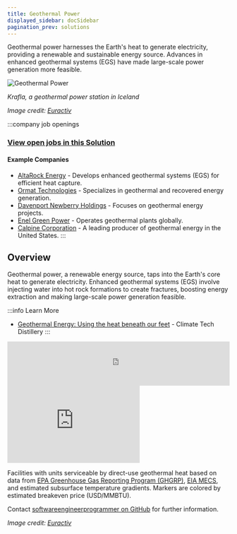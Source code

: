 ```yaml
---
title: Geothermal Power
displayed_sidebar: docSidebar
pagination_prev: solutions
---
```


Geothermal power harnesses the Earth's heat to generate electricity, providing a renewable and sustainable energy source. Advances in enhanced geothermal systems (EGS) have made large-scale power generation more feasible.

![Geothermal Power](../static/img/geothermal-power.jpg)

*Krafla, a geothermal power station in Iceland*

*Image credit: [Euractiv](https://www.euractiv.com/section/energy-environment/opinion/seven-steps-to-curb-deforestation-and-enhance-forest-protection-looking-beyond-eu-only-solutions/)*

:::company job openings
### [View open jobs in this Solution](https://climatebase.org/jobs?l=&q=&drawdown_solutions=Geothermal+Power)
#### Example Companies
- [AltaRock Energy](https://www.altarockenergy.com) - Develops enhanced geothermal systems (EGS) for efficient heat capture.
- [Ormat Technologies](https://www.ormat.com) - Specializes in geothermal and recovered energy generation.
- [Davenport Newberry Holdings](https://www.davenportnewberry.com) - Focuses on geothermal energy projects.
- [Enel Green Power](https://www.enelgreenpower.com) - Operates geothermal plants globally.
- [Calpine Corporation](https://www.calpine.com) - A leading producer of geothermal energy in the United States.
:::

## Overview

Geothermal power, a renewable energy source, taps into the Earth's core heat to generate electricity. Enhanced geothermal systems (EGS) involve injecting water into hot rock formations to create fractures, boosting energy extraction and making large-scale power generation feasible.

:::info Learn More
- [Geothermal Energy: Using the heat beneath our feet](https://www.climatetechdistillery.com/p/09-geothermal-energy) - Climate Tech Distillery
:::

<iframe height="100px" width="100%" frameborder="no" scrolling="no" seamless src="https://player.simplecast.com/dbfd3ce0-8ce8-4504-9457-88dcbc0135df?dark=true&wmode=opaque" data-embed="true" allow="autoplay; fullscreen"></iframe>

<iframe allow="autoplay *; encrypted-media *; fullscreen *; clipboard-write" frameBorder="0" height="175" style={{width:'100%', maxWidth:'660px', overflow:'hidden', borderRadius:'10px'}} sandbox="allow-forms allow-popups allow-same-origin allow-scripts allow-storage-access-by-user-activation allow-top-navigation-by-user-activation" src="https://embed.podcasts.apple.com/us/podcast/enhanced-geothermal-power-is-finally-a-reality/id1548554104?i=1000621905679" />

## Progress Made

Significant advancements have been made in geothermal power technologies:

1. **Enhanced Geothermal Systems (EGS)**: Involves injecting water into hot rock formations to create fractures, enhancing heat extraction.
2. **Commercial Geothermal Power Plants**: Emerging worldwide, utilizing Earth's core heat for electricity generation.
3. **Direct Use Geothermal**: Uses Earth's heat to warm buildings and structures, implemented in regions like the United States, Iceland, and New Zealand.

## Solutions by Sector

### Power Generation
- **Geothermal Power Plants**: Facilities that convert geothermal energy into electricity.
- **Enhanced Geothermal Systems (EGS)**: Advanced technology to increase the efficiency of geothermal energy extraction.
- **Hybrid Systems**: Combining geothermal with other renewable energy sources for enhanced efficiency.

**Case Studies:**
1. **AltaRock Energy, USA**: Develops EGS technology for efficient geothermal energy extraction ([AltaRock Energy](https://www.altarockenergy.com)).
2. **Ormat Technologies, Global**: Operates geothermal power plants worldwide, specializing in recovered energy generation ([Ormat Technologies](https://www.ormat.com)).
3. **Enel Green Power, Italy**: Manages geothermal plants globally, integrating renewable energy sources ([Enel Green Power](https://www.enelgreenpower.com)).

### Direct Use Applications
- **District Heating**: Using geothermal energy to heat multiple buildings through a centralized system.
- **Greenhouse Heating**: Utilizing geothermal heat for agricultural purposes.
- **Industrial Processes**: Applying geothermal energy for various industrial heating needs.

**Case Studies:**
1. **Reykjavik Geothermal District Heating, Iceland**: Uses geothermal energy to heat the city ([Orkuveita Reykjavíkur](https://www.or.is/)).
2. **Klamath Falls Geothermal District Heating, USA**: Provides geothermal heating to the community ([City of Klamath Falls](https://www.klamathfalls.city/)).
3. **New Zealand Geothermal Greenhouses**: Uses geothermal heat for agricultural production ([GNS Science](https://www.gns.cri.nz/)).

### Policy and Advocacy
- **Government Incentives**: Providing financial incentives for geothermal energy projects.
- **Regulatory Support**: Implementing policies to promote geothermal energy adoption.
- **International Collaboration**: Working with global organizations to enhance geothermal energy development.

**Case Studies:**
1. **U.S. Department of Energy (DOE)**: Supports geothermal research and development ([DOE](https://www.energy.gov/eere/geothermal/geothermal-energy-us-department-energy)).
2. **International Renewable Energy Agency (IRENA)**: Promotes global adoption of geothermal energy ([IRENA](https://www.irena.org/)).
3. **Geothermal Energy Association (GEA)**: Advocates for geothermal energy policies and incentives ([GEA](https://www.geo-energy.org/)).

## Lessons Learned

1. **Efficiency**: Geothermal power is a clean, efficient, and environmentally friendly energy source.
2. **Technology Development**: Continued research and development are crucial for enhancing geothermal power technologies.
3. **Economic Incentives**: Providing economic incentives encourages investment in geothermal energy.
4. **Collaboration**: Collaborative efforts among government, industry, and NGOs are essential for successful geothermal projects.
5. **Adaptability**: Geothermal energy strategies must be adaptable to different geological conditions.

## Challenges Ahead

1. **High Upfront Cost**: Expensive drilling and infrastructure development for geothermal energy extraction.
2. **Resource Variability**: Inconsistent temperature and water availability in the Earth's crust.
3. **Environmental Impact**: Potential air and noise pollution, groundwater contamination, and seismic activities from drilling.
4. **Public Awareness**: Increasing public awareness about the benefits of geothermal energy.

## Best Path Forward

1. **Research and Development**: Invest in technology enhancement and cost reduction.
2. **Policy and Incentives**: Establish measures to encourage large-scale adoption of geothermal energy.
3. **International Collaboration**: Work with global organizations to share knowledge and best practices.
4. **Public Awareness**: Educate the public about the benefits of geothermal energy.
5. **Sustainable Practices**: Ensure sustainable and environmentally friendly practices in geothermal energy projects.

## Direct-Use Heat Analysis

<iframe src="https://www.google.com/maps/d/u/0/embed?mid=1SwcgV7Ht4k3Dwz2HiRfhXoTxru5dGyE&ehbc=2E312F" width="640" height="480"></iframe>

Facilities with units serviceable by direct-use geothermal heat based on data from [EPA Greenhouse Gas Reporting Program (GHGRP)](https://www.epa.gov/ghgreporting), [EIA MECS](https://www.eia.gov/consumption/manufacturing/), and estimated subsurface temperature gradients.
Markers are colored by estimated breakeven price (USD/MMBTU).

Contact [softwareengineerprogrammer on GitHub](https://github.com/softwareengineerprogrammer) for further information.

*Image credit: [Euractiv](https://www.euractiv.com/section/energy-environment/opinion/seven-steps-to-curb-deforestation-and-enhance-forest-protection-looking-beyond-eu-only-solutions/)*
